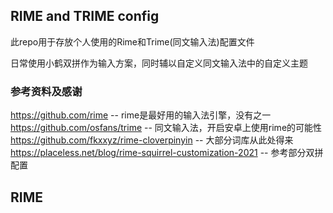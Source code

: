 RIME and TRIME config
---
此repo用于存放个人使用的Rime和Trime(同文输入法)配置文件

日常使用小鹤双拼作为输入方案，同时辅以自定义同文输入法中的自定义主题


### 参考资料及感谢
https://github.com/rime -- rime是最好用的输入法引擎，没有之一
https://github.com/osfans/trime -- 同文输入法，开启安卓上使用rime的可能性
https://github.com/fkxxyz/rime-cloverpinyin -- 大部分词库从此处得来
https://placeless.net/blog/rime-squirrel-customization-2021 -- 参考部分双拼配置

## RIME

